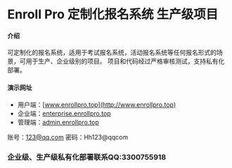 # Enroll Pro 定制化报名系统 生产级项目

#### 介绍
可定制化的报名系统，适用于考试报名系统，活动报名系统等任何报名形式的场景，可用于生产、企业级别的项目。
项目和代码经过严格审核测试，支持私有化部署。

#### 演示网址

- 用户端：[www.enrollpro.top](http://www.enrollpro.top)
- 企业端：[enterprise.enrollpro.top](http://enterprise.enrollpro.top)
- 管理端：[admin.enrollpro.top](http://admin.enrollpro.top)


账号：123@qq.com 密码：Hh123@qqcom



### 企业级、生产级私有化部署联系QQ:3300755918



